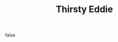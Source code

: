---
layout: photo
modal: true
thumb: https://csnapmediahost.github.io/assets1/Thumbs/ThirstyEddie.jpg
full: https://csnapmediahost.github.io/assets1/Render/ThirstyEddie.jpg
size: small
ar: landscape
body: false
title: "Thirsty Eddie"
byline: "We do feed and water him, I swear - but he is a cheeky chappie!"
tags: street animals eddie
---